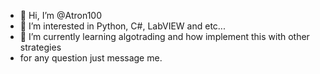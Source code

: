 - 👋 Hi, I’m @Atron100
- 👀 I’m interested in Python, C#, LabVIEW and etc...
- 🌱 I’m currently learning algotrading and how implement this with other strategies
- for any question just message me.


<!---
Atron100/Atron100 is a ✨ special ✨ repository because its `README.md` (this file) appears on your GitHub profile.
You can click the Preview link to take a look at your changes.
--->
